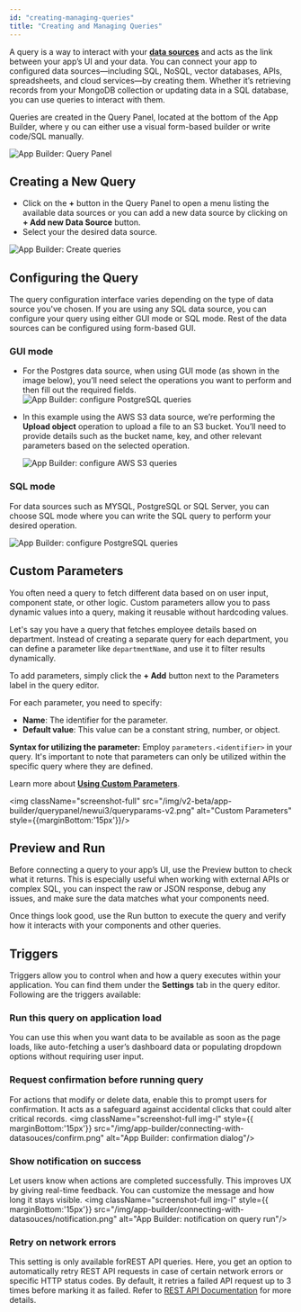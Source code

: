 ```yaml
---
id: "creating-managing-queries"
title: "Creating and Managing Queries"
---
```


A query is a way to interact with your **[data sources](/docs/data-sources/overview)** and acts as the link between your app’s UI and your data. You can connect your app to configured data sources—including SQL, NoSQL, vector databases, APIs, spreadsheets, and cloud services—by creating them. Whether it’s retrieving records from your MongoDB collection or updating data in a SQL database, you can use queries to interact with them.

Queries are created in the Query Panel, located at the bottom of the App Builder, where y ou can either use a visual form-based builder or write code/SQL manually.

<img className="screenshot-full img-full" src="/img/app-builder/connecting-with-datasouces/query-panel.png" alt="App Builder: Query Panel"/>


## Creating a New Query

- Click on the **+** button in the Query Panel to open a menu listing the available data sources or you can add a new data source by clicking on **+ Add new Data Source** button.
- Select your the desired data source.

<img className="screenshot-full img-s" src="/img/app-builder/connecting-with-datasouces/create-query.png" alt="App Builder: Create queries"/>

## Configuring the Query

The query configuration interface varies depending on the type of data source you've chosen. If you are using any SQL data source, you can configure your query using either GUI mode or SQL mode. Rest of the data sources can be configured using form-based GUI.

### GUI mode

- For the Postgres data source, when using GUI mode (as shown in the image below), you’ll need select the operations you want to perform and then fill out the required fields.
    <img className="screenshot-full img-full" src="/img/app-builder/connecting-with-datasouces/gui-mode.png" alt="App Builder: configure PostgreSQL queries"/>

- In this example using the AWS S3 data source, we’re performing the **Upload object** operation to upload a file to an S3 bucket. You’ll need to provide details such as the bucket name, key, and other relevant parameters based on the selected operation.

    <img className="screenshot-full img-full" src="/img/app-builder/connecting-with-datasouces/aws-gui.png" alt="App Builder: configure AWS S3 queries"/>


### SQL mode

For data sources such as MYSQL, PostgreSQL or SQL Server, you can choose SQL mode where you can write the SQL query to perform your desired operation. 

<img className="screenshot-full img-full" src="/img/app-builder/connecting-with-datasouces/sql-mode.png" alt="App Builder: configure PostgreSQL queries"/>


<!-- ## JavaScript and Python queries

You can also create JavaScript or Python queries to manipulate your data from other queries, write business logic, or integrate third-party libraries. Learn more about them in **[Running JavaScript](/docs/data-sources/run-js)** and **[Running Python](/docs/data-sources/run-py)** documentation. -->

## Custom Parameters
You often need a query to fetch different data based on on user input, component state, or other logic. Custom parameters allow you to pass dynamic values into a query, making it reusable without hardcoding values.

Let's say you have a query that fetches employee details based on department. Instead of creating a separate query for each department, you can define a parameter like `departmentName`, and use it to filter results dynamically.

To add parameters, simply click the **+ Add** button next to the Parameters label in the query editor.

For each parameter, you need to specify:
- **Name**: The identifier for the parameter.
- **Default value**: This value can be a constant string, number, or object.

**Syntax for utilizing the parameter:** Employ `parameters.<identifier>` in your query. It's important to note that parameters can only be utilized within the specific query where they are defined.

Learn more about **[Using Custom Parameters](/docs/how-to/use-custom-parameters)**.

<img className="screenshot-full" src="/img/v2-beta/app-builder/querypanel/newui3/queryparams-v2.png" alt="Custom Parameters" style={{marginBottom:'15px'}}/>

## Preview and Run

Before connecting a query to your app’s UI, use the Preview button to check what it returns. This is especially useful when working with external APIs or complex SQL, you can inspect the raw or JSON response, debug any issues, and make sure the data matches what your components need.

Once things look good, use the Run button to execute the query and verify how it interacts with your components and other queries.

<!-- ##  Transformations

When working with real-world applications, the data you receive from APIs or databases often needs customization before displaying it in the components sometimes. You might want to show only certain fields, format timestamps, or map values into a specific data structure. That’s where Transformations come in.

For example, after fetching a list employees from an API for your application, you may only want to display the *id*, *name*, *status*, and *created_at* fields. You can transform the response with JavaScript (or Python), inside trasformation tab of the query to return just the data your component needs.

<img className="screenshot-full img-full" style={{ marginBottom:'15px'}} src="/img/app-builder/connecting-with-datasouces/transformation_.png" alt="App Builder: query transformations"/>

Refer to the **[Transformations](/transformations)** section to learn more about how to use Transformations in your queries.  -->

<!-- ## Events

Events let you trigger actions when a query runs successfully or fails. These actions are similar to the actions performed in components, but they're specifically tied to query execution outcomes. You can create the events under the **Settings** tab in the query editor.

Let’s say you have a form that updates a request using a query called *updateEmployeeDetail*. Once the update is successful, you probably want your app to refresh the data automatically so the user sees the latest changes. You can do this by triggering another query, like *getEmployees* in the onSuccess event of *updateEmployeeDetail*. This way, users don’t have to refresh the page or click another button to see updated information. 

<img className="screenshot-full img-full" style={{ marginBottom:'15px'}} src="/img/app-builder/connecting-with-datasouces/events.png" alt="App Builder: query events"/> -->

## Triggers

Triggers allow you to control when and how a query executes within your application. You can find them under the **Settings** tab in the query editor. Following are the triggers available:

### Run this query on application load 

You can use this when you want data to be available as soon as the page loads, like auto-fetching a user’s dashboard data or populating dropdown options without requiring user input.

### Request confirmation before running query 
For actions that modify or delete data, enable this to prompt users for confirmation. It acts as a safeguard against accidental clicks that could alter critical records.
     <img className="screenshot-full img-l" style={{ marginBottom:'15px'}} src="/img/app-builder/connecting-with-datasouces/confirm.png" alt="App Builder: confirmation dialog"/>

### Show notification on success 
Let users know when actions are completed successfully. This improves UX by giving real-time feedback. You can customize the message and how long it stays visible.
        <img className="screenshot-full img-l" style={{ marginBottom:'15px'}} src="/img/app-builder/connecting-with-datasouces/notification.png" alt="App Builder: notification on query run"/>
### Retry on network errors 
This setting is only available forREST API queries. Here, you get an option to automatically retry REST API requests in case of certain network errors or specific HTTP status codes. By default, it retries a failed API request up to 3 times before marking it as failed. Refer to [REST API Documentation](/docs/data-sources/restapi/querying-rest-api/#retry-on-network-errors) for more details.



